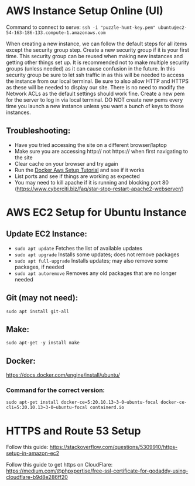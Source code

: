 # AWS Instance Setup Online (UI)

Command to connect to serve:
`ssh -i "puzzle-hunt-key.pem" ubuntu@ec2-54-163-186-133.compute-1.amazonaws.com`

When creating a new instance, we can follow the default steps for all items except the security group step. Create a new security group if it is your first time. This security group can be reused when making new instances and getting other things set up. It is recommended not to make multiple security groups (unless needed) as it can cause confusion in the future. In this security group be sure to let ssh traffic in as this will be needed to access the instance from our local terminal. Be sure to also allow HTTP and HTTPS as these will be needed to display our site. There is no need to modify the Network ACLs as the default settings should work fine. Create a new pem for the server to log in via local terminal. DO NOT create new pems every time you launch a new instance unless you want a bunch of keys to those instances. 

## Troubleshooting: 
- Have you tried accessing the site on a different browser/laptop
- Make sure you are accessing http:// not https:// when first navigating to the site  
- Clear cache on your browser and try again 
- Run the [Docker Aws Setup Tutorial](https://docs.aws.amazon.com/AmazonECS/latest/developerguide/docker-basics.html) and see if it works 
- List ports and see if things are working as expected
- You may need to kill apache if it is running and blocking port 80 (https://www.cyberciti.biz/faq/star-stop-restart-apache2-webserver/)


# AWS EC2 Setup for Ubuntu Instance
## Update EC2 Instance: 
- `sudo apt update` Fetches the list of available updates
- `sudo apt upgrade` Installs some updates; does not remove packages
- `sudo apt full-upgrade`  Installs updates; may also remove some packages, if needed
- `sudo apt autoremove`    Removes any old packages that are no longer needed

## Git (may not need): 
`sudo apt install git-all`

## Make:
`sudo apt-get -y install make`

## Docker: 
		
https://docs.docker.com/engine/install/ubuntu/

### Command for the correct version:

`sudo apt-get install docker-ce=5:20.10.13~3-0~ubuntu-focal docker-ce-cli=5:20.10.13~3-0~ubuntu-focal containerd.io`


# HTTPS and Route 53 Setup

Follow this guide: https://stackoverflow.com/questions/5309910/https-setup-in-amazon-ec2

Follow this guide to get https on CloudFlare: https://medium.com/@phpxpertise/free-ssl-certificate-for-godaddy-using-cloudflare-b9d8e286ff20